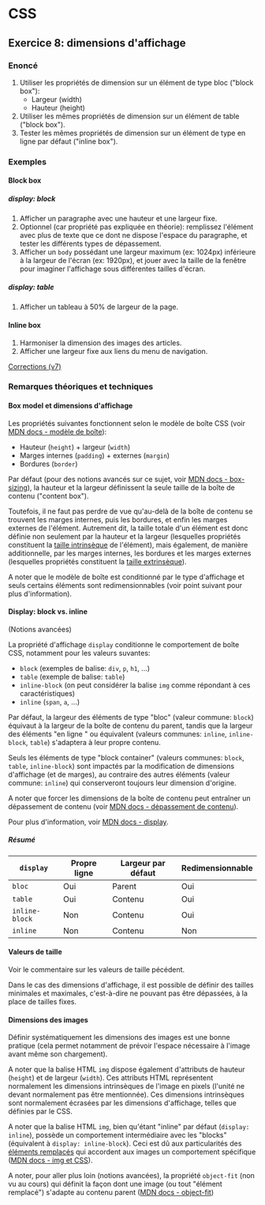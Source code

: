# CSS

## Exercice 8: dimensions d'affichage

### Enoncé

 1. Utiliser les propriétés de dimension sur un élément de type bloc ("block box"):
    - Largeur (width)
    - Hauteur (height)
 2. Utiliser les mêmes propriétés de dimension sur un élément de table ("block box").
 3. Tester les mêmes propriétés de dimension sur un élément de type en ligne par défaut ("inline box").

### Exemples

#### Block box

##### display: block
 1. Afficher un paragraphe avec une hauteur et une largeur fixe.
 2. Optionnel (car propriété pas expliquée en théorie): remplissez l'élément avec plus de texte que ce dont ne dispose l'espace du paragraphe, et tester les différents types de dépassement.
 3. Afficher un `body` possédant une largeur maximum (ex: 1024px) inférieure à la largeur de l'écran (ex: 1920px), et jouer avec la taille de la fenêtre pour imaginer l'affichage sous différentes tailles d'écran.

##### display: table
 1. Afficher un tableau à 50% de largeur de la page.

#### Inline box

 1. Harmoniser la dimension des images des articles.
 2. Afficher une largeur fixe aux liens du menu de navigation.

[Corrections (v7)](./corrections)
 
### Remarques théoriques et techniques

#### Box model et dimensions d'affichage

Les propriétés suivantes fonctionnent selon le modèle de boîte CSS (voir [MDN docs - modèle de boîte](https://developer.mozilla.org/fr/docs/Web/CSS/CSS_Box_Model)):
 - Hauteur (`height`) + largeur (`width`)
 - Marges internes (`padding`) + externes (`margin`)
 - Bordures (`border`)

Par défaut (pour des notions avancés sur ce sujet, voir [MDN docs - box-sizing](https://developer.mozilla.org/fr/docs/Web/CSS/box-sizing)), la hauteur et la largeur définissent la seule taille de la boîte de contenu ("content box"). 

Toutefois, il ne faut pas perdre de vue qu'au-delà de la boîte de contenu se trouvent les marges internes, puis les bordures, et enfin les marges externes de l'élément. Autrement dit, la taille totale d'un élément est donc définie non seulement par la hauteur et la largeur (lesquelles propriétés constituent la [taille intrinsèque](https://developer.mozilla.org/fr/docs/Glossary/Intrinsic_Size) de l'élément), mais également, de manière additionnelle, par les marges internes, les bordures et les marges externes (lesquelles propriétés constituent la [taille extrinsèque](https://developer.mozilla.org/fr/docs/Glossary/Intrinsic_Size)).

A noter que le modèle de boîte est conditionné par le type d'affichage et seuls certains éléments sont redimensionnables (voir point suivant pour plus d'information).

#### Display: block vs. inline

(Notions avancées)

La propriété d'affichage `display` conditionne le comportement de boîte CSS, notamment pour les valeurs suvantes:
 - `block` (exemples de balise: `div`, `p`, `h1`, ...)
 - `table` (exemple de balise: `table`)
 - `inline-block` (on peut considérer la balise `img` comme répondant à ces caractéristiques)
 - `inline` (`span`, `a`, ...)

Par défaut, la largeur des éléments de type "bloc" (valeur commune: `block`) équivaut à la largeur de la boîte de contenu du parent, tandis que la largeur des éléments "en ligne " ou équivalent (valeurs communes: `inline`, `inline-block`, `table`) s'adaptera à leur propre contenu.

Seuls les éléments de type "block container" (valeurs communes: `block`, `table`, `inline-block`) sont impactés par la modification de dimensions d'affichage (et de marges), au contraire des autres éléments (valeur commune: `inline`) qui conserveront toujours leur dimension d'origine.

A noter que forcer les dimensions de la boîte de contenu peut entraîner un dépassement de contenu (voir [MDN docs - dépassement de contenu](https://developer.mozilla.org/fr/docs/Learn/CSS/Building_blocks/Overflowing_content)).

Pour plus d'information, voir [MDN docs - display](https://developer.mozilla.org/fr/docs/Web/CSS/display).

##### Résumé

| `display`      | Propre ligne | Largeur par défaut | Redimensionnable |
|----------------|--------------|--------------------|------------------|
| `bloc`         | Oui          | Parent             | Oui              |
| `table`        | Oui          | Contenu            | Oui              |
| `inline-block` | Non          | Contenu            | Oui              |
| `inline`       | Non          | Contenu            | Non              |

#### Valeurs de taille

Voir le commentaire sur les valeurs de taille pécédent.

Dans le cas des dimensions d'affichage, il est possible de définir des tailles minimales et maximales, c'est-à-dire ne pouvant pas être dépassées, à la place de tailles fixes.

#### Dimensions des images

Définir systématiquement les dimensions des images est une bonne pratique (cela permet notamment de prévoir l'espace nécessaire à l'image avant même son chargement).

A noter que la balise HTML `img` dispose également d'attributs de hauteur (`height`) et de largeur (`width`). Ces attributs HTML représentent normalement les dimensions intrinsèques de l'image en pixels (l'unité ne devant normalement pas être mentionnée). Ces dimensions intrinsèques sont normalement écrasées par les dimensions d'affichage, telles que définies par le CSS.

A noter que la balise HTML `img`, bien qu'étant "inline" par défaut (`display: inline`), possède un comportement intermédiaire avec les "blocks" (équivalent à `display: inline-block`). Ceci est dû aux particularités des [éléments remplacés](https://developer.mozilla.org/fr/docs/Web/CSS/Replaced_element) qui accordent aux images un comportement spécifique ([MDN docs - img et CSS](https://developer.mozilla.org/fr/docs/Web/HTML/Element/Img#mettre_en_forme_avec_css)).

A noter, pour aller plus loin (notions avancées), la propriété `object-fit` (non vu au cours) qui définit la façon dont une image (ou tout "élément remplacé") s'adapte au contenu parent ([MDN docs - object-fit](https://developer.mozilla.org/fr/docs/Web/CSS/object-fit))

